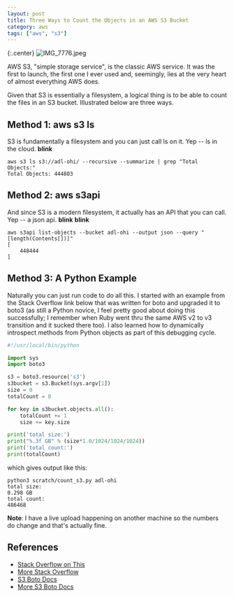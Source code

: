 ```yaml
---
layout: post
title: Three Ways to Count the Objects in an AWS S3 Bucket
category: aws
tags: ["aws", "s3"]
---
```

{:.center}
![IMG_7776.jpeg](/blog/assets/IMG_7776.jpeg)

AWS S3, "simple storage service", is the classic AWS service.  It was the first to launch, the first one I ever used and, seemingly, lies at the very heart of almost everything AWS does.  

Given that S3 is essentially a filesystem, a logical thing is to be able to count the files in an S3 bucket.  Illustrated below are three ways.

## Method 1: aws s3 ls 

S3 is fundamentally a filesystem and you can just call ls on it.  Yep -- ls in the cloud.  **blink**

    aws s3 ls s3://adl-ohi/ --recursive --summarize | grep "Total Objects:"
    Total Objects: 444803

## Method 2: aws s3api 

And since S3 is a modern filesystem, it actually has an API that you can call. Yep -- a json api.  **blink** **blink**

    aws s3api list-objects --bucket adl-ohi --output json --query "[length(Contents[])]"
    [
        448444
    ]

## Method 3: A Python Example

Naturally you can just run code to do all this.  I started with an example from the Stack Overflow link below that was written for boto and upgraded it to boto3 (as still a Python novice, I feel pretty good about doing this successfully; I remember when Ruby went thru the same AWS v2 to v3 transition and it sucked there too).  I also learned how to dynamically introspect methods from Python objects as part of this debugging cycle.

```python
#!/usr/local/bin/python

import sys
import boto3

s3 = boto3.resource('s3')
s3bucket = s3.Bucket(sys.argv[1])
size = 0
totalCount = 0

for key in s3bucket.objects.all():
    totalCount += 1
    size += key.size

print('total size:')
print("%.3f GB" % (size*1.0/1024/1024/1024))
print('total count:')
print(totalCount)
```

which gives output like this:

    python3 scratch/count_s3.py adl-ohi
    total size:
    0.298 GB
    total count:
    486468

**Note**: I have a live upload happening on another machine so the numbers do change and that's actually fine.

## References

* [Stack Overflow on This](https://stackoverflow.com/questions/2862617/how-can-i-tell-how-many-objects-ive-stored-in-an-s3-bucket)
* [More Stack Overflow](https://stackoverflow.com/questions/30249069/listing-contents-of-a-bucket-with-boto3)
* [S3 Boto Docs](https://boto3.amazonaws.com/v1/documentation/api/latest/reference/services/s3.html#S3.Client.list_objects)
* [More S3 Boto Docs](https://boto3.amazonaws.com/v1/documentation/api/latest/reference/services/s3.html#client)


